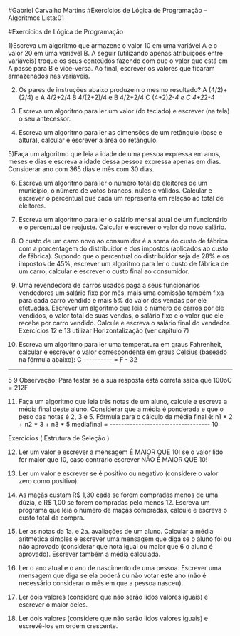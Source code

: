 #Gabriel Carvalho Martins
#Exercícios de Lógica de Programação – Algoritmos Lista:01

#Exercícios de Lógica de Programação

1)Escreva um algoritmo que armazene o valor 10 em uma variável A e o valor 20 em uma variável B. 
A seguir (utilizando apenas atribuições entre variáveis) troque os seus conteúdos fazendo com que o 
valor que está em A passe para B e vice-versa. Ao final, escrever os valores que ficaram armazenados 
nas variáveis.

2) Os pares de instruções abaixo produzem o mesmo resultado?
A (4/2)+(2/4) e A 4/2+2/4 
B 4/(2+2)/4 e B 4/2+2/4
C (4+2)*2-4 e C 4+2*2-4

3) Escreva um algoritmo para ler um valor (do teclado) e escrever (na tela) o seu antecessor.

4) Escreva um algoritmo para ler as dimensões de um retângulo (base e altura), calcular e escrever a 
área do retângulo.


5)Faça um algoritmo que leia a idade de uma pessoa expressa em anos, meses e dias e escreva a idade 
dessa pessoa expressa apenas em dias. Considerar ano com 365 dias e mês com 30 dias.

6) Escreva um algoritmo para ler o número total de eleitores de um município, o número de votos 
brancos, nulos e válidos. Calcular e escrever o percentual que cada um representa em relação ao total 
de eleitores.

7) Escreva um algoritmo para ler o salário mensal atual de um funcionário e o percentual de reajuste. 
Calcular e escrever o valor do novo salário.

8) O custo de um carro novo ao consumidor é a soma do custo de fábrica com a porcentagem do 
distribuidor e dos impostos (aplicados ao custo de fábrica). Supondo que o percentual do distribuidor 
seja de 28% e os impostos de 45%, escrever um algoritmo para ler o custo de fábrica de um carro, 
calcular e escrever o custo final ao consumidor.

9) Uma revendedora de carros usados paga a seus funcionários vendedores um salário fixo por mês, 
mais uma comissão também fixa para cada carro vendido e mais 5% do valor das vendas por ele 
efetuadas. Escrever um algoritmo que leia o número de carros por ele vendidos, o valor total de suas 
vendas, o salário fixo e o valor que ele recebe por carro vendido. Calcule e escreva o salário final do 
vendedor.
Exercícios 12 e 13 utilizar Horizontalização (ver capítulo 7)

10) Escreva um algoritmo para ler uma temperatura em graus Fahrenheit, calcular e escrever o valor 
correspondente em graus Celsius (baseado na fórmula abaixo):
C
---------- =
F - 32
-----------
5 9
Observação: Para testar se a sua resposta está correta saiba que 100oC = 212F

11) Faça um algoritmo que leia três notas de um aluno, calcule e escreva a média final deste aluno. 
Considerar que a média é ponderada e que o peso das notas é 2, 3 e 5. Fórmula para o cálculo da média 
final é:
n1 * 2 + n2 * 3 + n3 * 5 
mediafinal = -----------------------------------
10

Exercícios ( Estrutura de Seleção )

12) Ler um valor e escrever a mensagem É MAIOR QUE 10! se o valor lido for maior que 10, caso 
contrário escrever NÃO É MAIOR QUE 10!

13) Ler um valor e escrever se é positivo ou negativo (considere o valor zero como positivo).

14) As maçãs custam R$ 1,30 cada se forem compradas menos de uma dúzia, e R$ 1,00 se forem 
compradas pelo menos 12. Escreva um programa que leia o número de maçãs compradas, calcule e 
escreva o custo total da compra.

15) Ler as notas da 1a. e 2a. avaliações de um aluno. Calcular a média aritmética simples e escrever uma 
mensagem que diga se o aluno foi ou não aprovado (considerar que nota igual ou maior que 6 o aluno é 
aprovado). Escrever também a média calculada.

16) Ler o ano atual e o ano de nascimento de uma pessoa. Escrever uma mensagem que diga se ela 
poderá ou não votar este ano (não é necessário considerar o mês em que a pessoa nasceu).

17) Ler dois valores (considere que não serão lidos valores iguais) e escrever o maior deles.

18) Ler dois valores (considere que não serão lidos valores iguais) e escrevê-los em ordem crescente.

